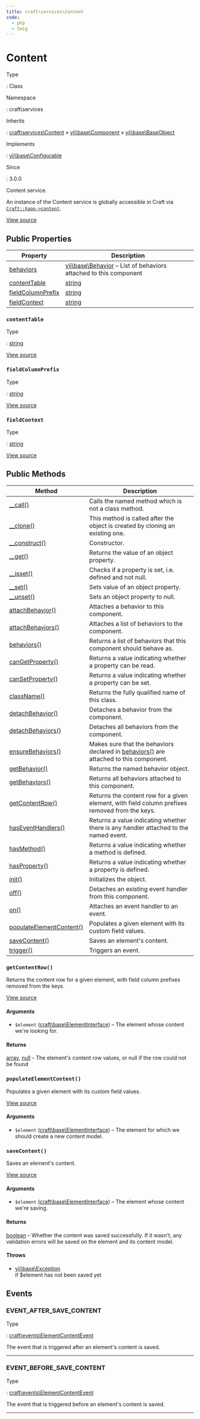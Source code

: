 ```yaml
---
title: craft\services\Content
code:
  - php
  - twig
---
```


# Content

Type

:   Class

Namespace

:   craft\services

Inherits

:   [craft\services\Content](craft-services-content.md) &raquo;
[yii\base\Component](https://www.yiiframework.com/doc/api/2.0/yii-base-component) &raquo;
[yii\base\BaseObject](https://www.yiiframework.com/doc/api/2.0/yii-base-baseobject)

Implements

:   [yii\base\Configurable](https://www.yiiframework.com/doc/api/2.0/yii-base-configurable)

Since

:   3.0.0



Content service.

An instance of the Content service is globally accessible in Craft via [`Craft::$app->content`](craft-base-applicationtrait.md#method-getcontent).



[View source](https://github.com/craftcms/cms/blob/master/src/services/Content.php)


## Public Properties

| Property                                                                                                                   | Description
| -------------------------------------------------------------------------------------------------------------------------- | ------------------------------------------------------------------------------------------------------------------------------
| [behaviors](https://www.yiiframework.com/doc/api/2.0/yii-base-component#$behaviors-detail "Defined by yii\base\Component") | [yii\base\Behavior](https://www.yiiframework.com/doc/api/2.0/yii-base-behavior) – List of behaviors attached to this component
| [contentTable](craft-services-content.md#contenttable)                                                                     | [string](http://php.net/language.types.string)
| [fieldColumnPrefix](craft-services-content.md#fieldcolumnprefix)                                                           | [string](http://php.net/language.types.string)
| [fieldContext](craft-services-content.md#fieldcontext)                                                                     | [string](http://php.net/language.types.string)

### `contentTable`



Type

:   [string](http://php.net/language.types.string)







[View source](https://github.com/craftcms/cms/blob/master/src/services/Content.php#L43)



### `fieldColumnPrefix`



Type

:   [string](http://php.net/language.types.string)







[View source](https://github.com/craftcms/cms/blob/master/src/services/Content.php#L48)



### `fieldContext`



Type

:   [string](http://php.net/language.types.string)







[View source](https://github.com/craftcms/cms/blob/master/src/services/Content.php#L53)







## Public Methods

| Method                                                                                                                                      | Description
| ------------------------------------------------------------------------------------------------------------------------------------------- | -----------------------------------------------------------------------------------------------------------------------------------------------------------------------
| [__call()](https://www.yiiframework.com/doc/api/2.0/yii-base-baseobject#__call()-detail "Defined by yii\base\BaseObject")                   | Calls the named method which is not a class method.
| [__clone()](https://www.yiiframework.com/doc/api/2.0/yii-base-component#__clone()-detail "Defined by yii\base\Component")                   | This method is called after the object is created by cloning an existing one.
| [__construct()](https://www.yiiframework.com/doc/api/2.0/yii-base-baseobject#__construct()-detail "Defined by yii\base\BaseObject")         | Constructor.
| [__get()](https://www.yiiframework.com/doc/api/2.0/yii-base-baseobject#__get()-detail "Defined by yii\base\BaseObject")                     | Returns the value of an object property.
| [__isset()](https://www.yiiframework.com/doc/api/2.0/yii-base-baseobject#__isset()-detail "Defined by yii\base\BaseObject")                 | Checks if a property is set, i.e. defined and not null.
| [__set()](https://www.yiiframework.com/doc/api/2.0/yii-base-baseobject#__set()-detail "Defined by yii\base\BaseObject")                     | Sets value of an object property.
| [__unset()](https://www.yiiframework.com/doc/api/2.0/yii-base-baseobject#__unset()-detail "Defined by yii\base\BaseObject")                 | Sets an object property to null.
| [attachBehavior()](https://www.yiiframework.com/doc/api/2.0/yii-base-component#attachBehavior()-detail "Defined by yii\base\Component")     | Attaches a behavior to this component.
| [attachBehaviors()](https://www.yiiframework.com/doc/api/2.0/yii-base-component#attachBehaviors()-detail "Defined by yii\base\Component")   | Attaches a list of behaviors to the component.
| [behaviors()](https://www.yiiframework.com/doc/api/2.0/yii-base-component#behaviors()-detail "Defined by yii\base\Component")               | Returns a list of behaviors that this component should behave as.
| [canGetProperty()](https://www.yiiframework.com/doc/api/2.0/yii-base-baseobject#canGetProperty()-detail "Defined by yii\base\BaseObject")   | Returns a value indicating whether a property can be read.
| [canSetProperty()](https://www.yiiframework.com/doc/api/2.0/yii-base-baseobject#canSetProperty()-detail "Defined by yii\base\BaseObject")   | Returns a value indicating whether a property can be set.
| [className()](https://www.yiiframework.com/doc/api/2.0/yii-base-baseobject#className()-detail "Defined by yii\base\BaseObject")             | Returns the fully qualified name of this class.
| [detachBehavior()](https://www.yiiframework.com/doc/api/2.0/yii-base-component#detachBehavior()-detail "Defined by yii\base\Component")     | Detaches a behavior from the component.
| [detachBehaviors()](https://www.yiiframework.com/doc/api/2.0/yii-base-component#detachBehaviors()-detail "Defined by yii\base\Component")   | Detaches all behaviors from the component.
| [ensureBehaviors()](https://www.yiiframework.com/doc/api/2.0/yii-base-component#ensureBehaviors()-detail "Defined by yii\base\Component")   | Makes sure that the behaviors declared in [behaviors()](https://www.yiiframework.com/doc/api/2.0/yii-base-component#behaviors()-detail) are attached to this component.
| [getBehavior()](https://www.yiiframework.com/doc/api/2.0/yii-base-component#getBehavior()-detail "Defined by yii\base\Component")           | Returns the named behavior object.
| [getBehaviors()](https://www.yiiframework.com/doc/api/2.0/yii-base-component#getBehaviors()-detail "Defined by yii\base\Component")         | Returns all behaviors attached to this component.
| [getContentRow()](craft-services-content.md#method-getcontentrow)                                                                           | Returns the content row for a given element, with field column prefixes removed from the keys.
| [hasEventHandlers()](https://www.yiiframework.com/doc/api/2.0/yii-base-component#hasEventHandlers()-detail "Defined by yii\base\Component") | Returns a value indicating whether there is any handler attached to the named event.
| [hasMethod()](https://www.yiiframework.com/doc/api/2.0/yii-base-baseobject#hasMethod()-detail "Defined by yii\base\BaseObject")             | Returns a value indicating whether a method is defined.
| [hasProperty()](https://www.yiiframework.com/doc/api/2.0/yii-base-baseobject#hasProperty()-detail "Defined by yii\base\BaseObject")         | Returns a value indicating whether a property is defined.
| [init()](https://www.yiiframework.com/doc/api/2.0/yii-base-baseobject#init()-detail "Defined by yii\base\BaseObject")                       | Initializes the object.
| [off()](https://www.yiiframework.com/doc/api/2.0/yii-base-component#off()-detail "Defined by yii\base\Component")                           | Detaches an existing event handler from this component.
| [on()](https://www.yiiframework.com/doc/api/2.0/yii-base-component#on()-detail "Defined by yii\base\Component")                             | Attaches an event handler to an event.
| [populateElementContent()](craft-services-content.md#method-populateelementcontent)                                                         | Populates a given element with its custom field values.
| [saveContent()](craft-services-content.md#method-savecontent)                                                                               | Saves an element's content.
| [trigger()](https://www.yiiframework.com/doc/api/2.0/yii-base-component#trigger()-detail "Defined by yii\base\Component")                   | Triggers an event.

### `getContentRow()`





Returns the content row for a given element, with field column prefixes removed from the keys.




[View source](https://github.com/craftcms/cms/blob/master/src/services/Content.php#L61-L93)


#### Arguments

- `$element` ([craft\base\ElementInterface](craft-base-elementinterface.md)) – The element whose content we're looking for.

#### Returns

[array](http://php.net/language.types.array), [null](http://php.net/language.types.null) – The element's content row values, or null if the row could not be found



### `populateElementContent()`





Populates a given element with its custom field values.




[View source](https://github.com/craftcms/cms/blob/master/src/services/Content.php#L100-L126)


#### Arguments

- `$element` ([craft\base\ElementInterface](craft-base-elementinterface.md)) – The element for which we should create a new content model.




### `saveContent()`





Saves an element's content.




[View source](https://github.com/craftcms/cms/blob/master/src/services/Content.php#L136-L218)


#### Arguments

- `$element` ([craft\base\ElementInterface](craft-base-elementinterface.md)) – The element whose content we're saving.

#### Returns

[boolean](http://php.net/language.types.boolean) – Whether the content was saved successfully. If it wasn't, any validation errors will be saved on the
element and its content model.

#### Throws

- [yii\base\Exception](https://www.yiiframework.com/doc/api/2.0/yii-base-exception)\
  if $element has not been saved yet








## Events

### EVENT_AFTER_SAVE_CONTENT



Type

:   [craft\events\ElementContentEvent](craft-events-elementcontentevent.md)



The event that is triggered after an element's content is saved.



---



### EVENT_BEFORE_SAVE_CONTENT



Type

:   [craft\events\ElementContentEvent](craft-events-elementcontentevent.md)



The event that is triggered before an element's content is saved.



---




